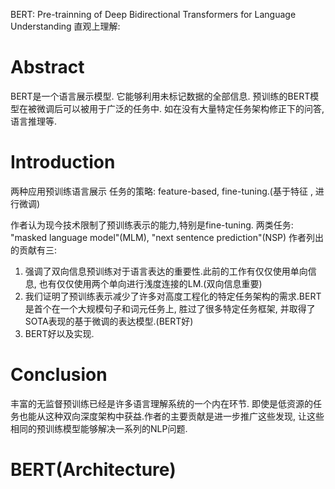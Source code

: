 BERT: Pre-trainning of Deep Bidirectional Transformers for Language Understanding
直观上理解: 
# Abstract
BERT是一个语言展示模型. 它能够利用未标记数据的全部信息.
预训练的BERT模型在被微调后可以被用于广泛的任务中. 如在没有大量特定任务架构修正下的问答, 语言推理等.
# Introduction
两种应用预训练语言展示 任务的策略: feature-based, fine-tuning.(基于特征 , 进行微调)

作者认为现今技术限制了预训练表示的能力,特别是fine-tuning.
两类任务: "masked language model"(MLM), "next sentence prediction"(NSP)
作者列出的贡献有三:
1. 强调了双向信息预训练对于语言表达的重要性.此前的工作有仅仅使用单向信息, 也有仅仅使用两个单向进行浅度连接的LM.(双向信息重要)
2. 我们证明了预训练表示减少了许多对高度工程化的特定任务架构的需求.BERT是首个在一个大规模句子和词元任务上, 胜过了很多特定任务框架, 并取得了SOTA表现的基于微调的表达模型.(BERT好)
3. BERT好以及实现.

# Conclusion
丰富的无监督预训练已经是许多语言理解系统的一个内在环节. 即使是低资源的任务也能从这种双向深度架构中获益.作者的主要贡献是进一步推广这些发现, 让这些相同的预训练模型能够解决一系列的NLP问题.

# BERT(Architecture)

